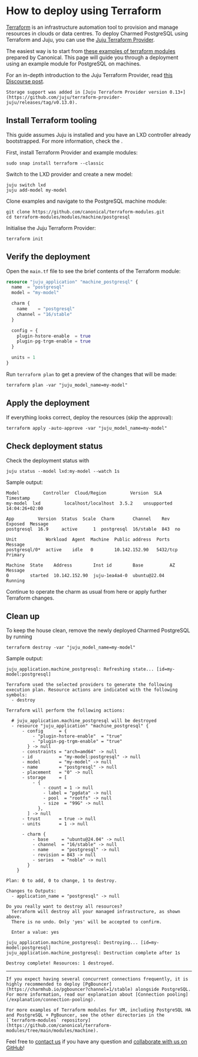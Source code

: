 # How to deploy using Terraform

[Terraform](https://www.terraform.io/) is an infrastructure automation tool to provision and manage resources in clouds or data centres. To deploy Charmed PostgreSQL using Terraform and Juju, you can use the [Juju Terraform Provider](https://registry.terraform.io/providers/juju/juju/latest). 

The easiest way is to start from [these examples of terraform modules](https://github.com/canonical/terraform-modules) prepared by Canonical. This page will guide you through a deployment using an example module for PostgreSQL on machines.

For an in-depth introduction to the Juju Terraform Provider, read [this Discourse post](https://discourse.charmhub.io/t/6939).

```{note}
Storage support was added in [Juju Terraform Provider version 0.13+](https://github.com/juju/terraform-provider-juju/releases/tag/v0.13.0).
```

## Install Terraform tooling

This guide assumes Juju is installed and you have an LXD controller already bootstrapped. For more information, check the [](/tutorial/index).

First, install Terraform Provider and example modules:

```text
sudo snap install terraform --classic
```

Switch to the LXD provider and create a new model:

```text
juju switch lxd
juju add-model my-model
```

Clone examples and navigate to the PostgreSQL machine module:

```text
git clone https://github.com/canonical/terraform-modules.git
cd terraform-modules/modules/machine/postgresql
```

Initialise the Juju Terraform Provider:
```text
terraform init
```

## Verify the deployment

Open the `main.tf` file to see the brief contents of the Terraform module:

```tf
resource "juju_application" "machine_postgresql" {
  name  = "postgresql"
  model = "my-model"

  charm {
    name    = "postgresql"
    channel = "16/stable"
  }

  config = {
    plugin-hstore-enable  = true
    plugin-pg-trgm-enable = true
  }

  units = 1
}
```

Run `terraform plan` to get a preview of the changes that will be made:

```text
terraform plan -var "juju_model_name=my-model"
```

## Apply the deployment

If everything looks correct, deploy the resources (skip the approval):

```text
terraform apply -auto-approve -var "juju_model_name=my-model"
```

## Check deployment status

Check the deployment status with 

```text
juju status --model lxd:my-model --watch 1s
```

Sample output:

```text
Model         Controller  Cloud/Region         Version  SLA          Timestamp
my-model  lxd         localhost/localhost  3.5.2    unsupported  14:04:26+02:00

App         Version  Status  Scale  Charm       Channel    Rev  Exposed  Message
postgresql  16.9     active      1  postgresql  16/stable  843  no       

Unit           Workload  Agent  Machine  Public address  Ports     Message
postgresql/0*  active    idle   0        10.142.152.90   5432/tcp  Primary

Machine  State    Address        Inst id        Base          AZ  Message
0        started  10.142.152.90  juju-1ea4a4-0  ubuntu@22.04      Running
```

Continue to operate the charm as usual from here or apply further Terraform changes.

## Clean up

To keep the house clean, remove the newly deployed Charmed PostgreSQL by running
```text
terraform destroy -var "juju_model_name=my-model"
```

Sample output:
```text
juju_application.machine_postgresql: Refreshing state... [id=my-model:postgresql]

Terraform used the selected providers to generate the following execution plan. Resource actions are indicated with the following symbols:
  - destroy

Terraform will perform the following actions:

  # juju_application.machine_postgresql will be destroyed
  - resource "juju_application" "machine_postgresql" {
      - config      = {
          - "plugin-hstore-enable"  = "true"
          - "plugin-pg-trgm-enable" = "true"
        } -> null
      - constraints = "arch=amd64" -> null
      - id          = "my-model:postgresql" -> null
      - model       = "my-model" -> null
      - name        = "postgresql" -> null
      - placement   = "0" -> null
      - storage     = [
          - {
              - count = 1 -> null
              - label = "pgdata" -> null
              - pool  = "rootfs" -> null
              - size  = "99G" -> null
            },
        ] -> null
      - trust       = true -> null
      - units       = 1 -> null

      - charm {
          - base     = "ubuntu@24.04" -> null
          - channel  = "16/stable" -> null
          - name     = "postgresql" -> null
          - revision = 843 -> null
          - series   = "noble" -> null
        }
    }

Plan: 0 to add, 0 to change, 1 to destroy.

Changes to Outputs:
  - application_name = "postgresql" -> null

Do you really want to destroy all resources?
  Terraform will destroy all your managed infrastructure, as shown above.
  There is no undo. Only 'yes' will be accepted to confirm.

  Enter a value: yes

juju_application.machine_postgresql: Destroying... [id=my-model:postgresql]
juju_application.machine_postgresql: Destruction complete after 1s

Destroy complete! Resources: 1 destroyed.
```
---
```{note}
If you expect having several concurrent connections frequently, it is highly recommended to deploy [PgBouncer](https://charmhub.io/pgbouncer?channel=1/stable) alongside PostgreSQL. For more information, read our explanation about [Connection pooling](/explanation/connection-pooling).

For more examples of Terraform modules for VM, including PostgreSQL HA and PostgreSQL + PgBouncer, see the other directories in the [`terraform-modules` repository](https://github.com/canonical/terraform-modules/tree/main/modules/machine).
```


Feel free to [contact us](/reference/contacts) if you have any question and [collaborate with us on GitHub](https://github.com/canonical/terraform-modules)!

